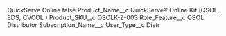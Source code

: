 <?xml version="1.0" encoding="UTF-8"?>
<CustomMetadata xmlns="http://soap.sforce.com/2006/04/metadata" xmlns:xsi="http://www.w3.org/2001/XMLSchema-instance" xmlns:xsd="http://www.w3.org/2001/XMLSchema">
    <label>QuickServe Online</label>
    <protected>false</protected>
    <values>
        <field>Product_Name__c</field>
        <value xsi:type="xsd:string">QuickServe® Online Kit (QSOL, EDS, CVCOL )</value>
    </values>
    <values>
        <field>Product_SKU__c</field>
        <value xsi:type="xsd:string">QSOLK-Z-003</value>
    </values>
    <values>
        <field>Role_Feature__c</field>
        <value xsi:type="xsd:string">QSOL Distributor</value>
    </values>
    <values>
        <field>Subscription_Name__c</field>
        <value xsi:nil="true"/>
    </values>
    <values>
        <field>User_Type__c</field>
        <value xsi:type="xsd:string">Distr</value>
    </values>
</CustomMetadata>

